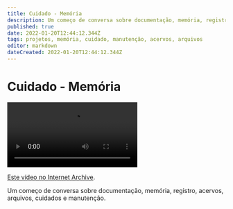 ```yaml
---
title: Cuidado - Memória
description: Um começo de conversa sobre documentação, memória, registro, acervos, arquivos, cuidados e manutenção.
published: true
date: 2022-01-20T12:44:12.344Z
tags: projetos, memória, cuidado, manutenção, acervos, arquivos
editor: markdown
dateCreated: 2022-01-20T12:44:12.344Z
---
```


# Cuidado - Memória

![Cuidado Memória](https://archive.org/download/cuidado-memoria/cuidado-memoria.webm)

[Este vídeo no Internet Archive](https://archive.org/details/cuidado-memoria).

Um começo de conversa sobre documentação, memória, registro, acervos, arquivos, cuidados e manutenção.